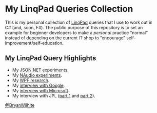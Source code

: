 # My LinqPad Queries Collection

This is my personal collection of [LinqPad](https://www.linqpad.net/) queries that I use to work out in C# (and, soon, F#). The public purpose of this repository is to set an example for beginner developers to make a _personal_ practice “normal” instead of depending on the current IT shop to “encourage” self-improvement/self-education.

## My LinqPad Query Highlights

* My [JSON.NET experiments](https://github.com/BryanWilhite/LinqPad/search?utf8=%E2%9C%93&q=Json.NET).
* My [NAudio experiments](https://github.com/BryanWilhite/LinqPad/tree/master/Queries/funkyKB/Audio).
* My [WPF research](https://github.com/BryanWilhite/LinqPad/tree/master/Queries/funkyKB/WPF).
* My [interview with Google](https://github.com/BryanWilhite/LinqPad/blob/master/Queries/funkyKB/Interview%20-%20Google.linq).
* My [interview with Microsoft](https://github.com/BryanWilhite/LinqPad/blob/master/Queries/funkyKB/Interview%20-%20Microsoft.linq).
* My interview with JPL ([part 1](https://github.com/BryanWilhite/LinqPad/blob/master/Queries/funkyKB/Interview%20-%20JPL%20(part%201).linq) and [part 2](https://github.com/BryanWilhite/LinqPad/blob/master/Queries/funkyKB/Interview%20-%20JPL%20(part%202).linq)).

[@BryanWilhite](https://twitter.com/bryanwilhite)